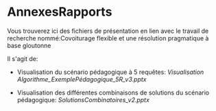 # AnnexesRapports
Vous trouverez ici des fichiers de présentation en lien avec le travail de recherche nommé:Covoiturage flexible et une résolution pragmatique à base gloutonne

Il s'agit de:

- Visualisation du scénario pédagogique à 5 requêtes: _Visualisation Algorithme_ExemplePédagogique_5R_v3.pptx_


- Visualisation des différentes combinaisons de solutions du scénario pédagogique: _SolutionsCombinatoires_v2.pptx_

